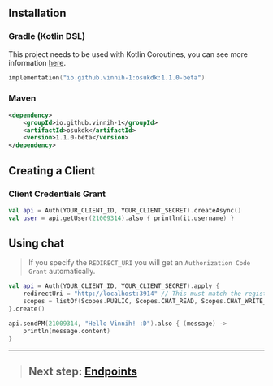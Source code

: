 ## Installation

### Gradle (Kotlin DSL)

This project needs to be used with Kotlin Coroutines, you can see more information [here](https://github.com/Kotlin/kotlinx.coroutines).

```kotlin
implementation("io.github.vinnih-1:osukdk:1.1.0-beta")
```

### Maven

```xml
<dependency>
    <groupId>io.github.vinnih-1</groupId>
    <artifactId>osukdk</artifactId>
    <version>1.1.0-beta</version>
</dependency>
```

## Creating a Client

### Client Credentials Grant

```kotlin
val api = Auth(YOUR_CLIENT_ID, YOUR_CLIENT_SECRET).createAsync()
val user = api.getUser(21009314).also { println(it.username) }
```

## Using chat

> If you specify the `REDIRECT_URI` you will get an `Authorization Code Grant` automatically.

```kotlin
val api = Auth(YOUR_CLIENT_ID, YOUR_CLIENT_SECRET).apply {
    redirectUri = "http://localhost:3914" // This must match the registered Application Callback URL exactly.
    scopes = listOf(Scopes.PUBLIC, Scopes.CHAT_READ, Scopes.CHAT_WRITE_MANAGE, Scopes.CHAT_WRITE)
}.create()

api.sendPM(21009314, "Hello Vinnih! :D").also { (message) ->
    println(message.content)
}
```

---

> ## **Next step: [Endpoints](endpoints/)**